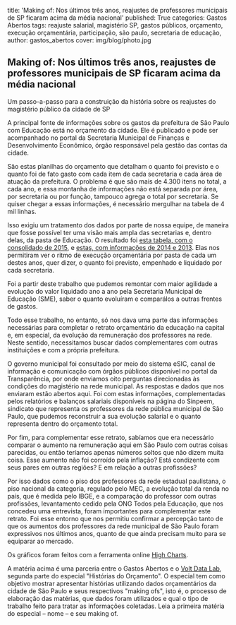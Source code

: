 title: 'Making of: Nos últimos três anos, reajustes de professores municipais de SP ficaram acima da média nacional'
published: True
categories: Gastos Abertos
tags: reajuste salarial, magistério SP, gastos públicos, orçamento, execução orçamentária, participação, são paulo, secretaria de educação,
author: gastos_abertos
cover: img/blog/photo.jpg

## Making of: Nos últimos três anos, reajustes de professores municipais de SP ficaram acima da média nacional
Um passo-a-passo para a construição da história sobre os reajustes do magistério público da cidade de SP

A principal fonte de informações sobre os gastos da prefeitura de São Paulo com Educação está no orçamento da cidade. Ele é publicado e pode ser acompanhado no portal da Secretaria Municipal de Finanças e Desenvolvimento Econômico, órgão responsável pela gestão das contas da cidade.

São estas planilhas do orçamento que detalham o quanto foi previsto e o quanto foi de fato gasto com cada item de cada secretaria e cada área de atuação da prefeitura. O problema é que são mais de 4.300 itens no total, a cada ano, e essa montanha de informações não está separada por área, por secretaria ou por função, tampouco agrega o total por secretaria. Se quiser chegar a essas informações, é necessário mergulhar na tabela de 4 mil linhas.

Isso exigiu um tratamento dos dados por parte de nossa equipe, de maneira que fosse possível ter uma visão mais ampla das secretarias e, dentro delas, da pasta de Educação. O resultado foi <a href="https://docs.google.com/spreadsheets/d/1-Dl6bu70ixom2ifSdm4YvK-ghl4GVB50HS6akwRZgs8/edit#gid=0" target="_blank">esta tabela, com o consolidado de 2015</a>, e <a href="https://docs.google.com/spreadsheets/d/14uZJ5gKsJECZmW2_f6wO8I1uX70TgthrtV_5lIATf_U/edit#gid=372267557" target="_blank">estas, com informações de 2014 e 2013</a>. Elas nos permitiram ver o ritmo de execução orçamentária por pasta de cada um destes anos, quer dizer, o quanto foi previsto, empenhado e liquidado por cada secretaria.

Foi a partir deste trabalho que pudemos remontar com maior agilidade a evolução do valor liquidado ano a ano pela Secretaria Municipal de Educação (SME), saber o quanto evoluíram e compará­los a outras frentes de gastos.

Todo esse trabalho, no entanto, só nos dava uma parte das informações necessárias para completar o retrato orçamentário da educação na capital e, em especial, da evolução da remuneração dos professores na rede. Neste sentido, necessitamos buscar dados complementares com outras instituições e com a própria prefeitura.

O governo municipal foi consultado por meio do sistema e­SIC, canal de informação e comunicação com órgãos públicos disponível no portal da Transparência, por onde enviamos oito perguntas direcionadas às condições do magistério na rede municipal. As respostas e dados que nos enviaram estão abertos aqui. Foi com estas informações, complementadas pelos relatórios e balanços salariais disponíveis na página do Sinpeem, sindicato que representa os professores da rede pública municipal de São Paulo, que pudemos reconstruir a sua evolução salarial e o quanto representa dentro do orçamento total.

Por fim, para complementar esse retrato, sabíamos que era necessário comparar o aumento na remuneração aqui em São Paulo com outras coisas parecidas, ou então teríamos apenas números soltos que não dizem muita coisa. Esse aumento não foi corroído pela inflação? Está condizente com seus pares em outras regiões? E em relação a outras profissões?

Por isso dados como o piso dos professores da rede estadual paulistana, o piso nacional da categoria, regulado pelo MEC, a evolução total da renda no país, que é medida pelo IBGE, e a comparação do professor com outras profissões, levantamento cedido pela ONG Todos pela Educação, que nos concedeu uma entrevista, foram importantes para complementar este retrato. Foi esse entorno que nos permitiu confirmar a percepção tanto de que os aumentos dos professores da rede municipal de São Paulo foram expressivos nos últimos anos, quanto de que ainda precisam muito para se equiparar ao mercado.

Os gráficos foram feitos com a ferramenta online <a href="https://cloud.highcharts.com/" target="_blank">High Charts</a>.

A matéria acima é uma parceria entre o Gastos Abertos e o <a href="http://www.voltdata.info/" target="_blank">Volt Data Lab</a>, segunda parte do especial "Histórias do Orçamento". O especial tem como objetivo mostrar apresentar histórias utilizando dados orçamentários da cidade de São Paulo e seus respectivos "making ofs", isto é, o processo de elaboração das matérias, que dados foram utilizados e qual o tipo de trabalho feito para tratar as informações coletadas. Leia a primeira matéria do especial – nome – e seu making of.

